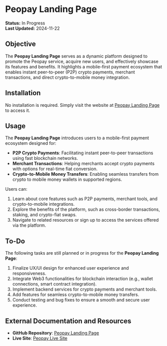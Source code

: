 # Peopay Landing Page

**Status:** In Progress  
**Last Updated:** 2024-11-22  

## Objective  
The **Peopay Landing Page** serves as a dynamic platform designed to promote the Peopay service, acquire new users, and effectively showcase its features and benefits. It highlights a mobile-first payment ecosystem that enables instant peer-to-peer (P2P) crypto payments, merchant transactions, and direct crypto-to-mobile money integration.

## Installation  
No installation is required. Simply visit the website at [Peopay Landing Page](https://paypeo.netlify.app/#) to access it.

## Usage  
The **Peopay Landing Page** introduces users to a mobile-first payment ecosystem designed for:  
- **P2P Crypto Payments**: Facilitating instant peer-to-peer transactions using fast blockchain networks.  
- **Merchant Transactions**: Helping merchants accept crypto payments with options for real-time fiat conversion.  
- **Crypto-to-Mobile Money Transfers**: Enabling seamless transfers from crypto to mobile money wallets in supported regions.  

Users can:  
1. Learn about core features such as P2P payments, merchant tools, and crypto-to-mobile integrations.  
2. Explore the benefits of the platform, such as cross-border transactions, staking, and crypto-fiat swaps.  
3. Navigate to related resources or sign up to access the services offered via the platform.

## To-Do  
The following tasks are still planned or in progress for the **Peopay Landing Page**:  
1. Finalize UX/UI design for enhanced user experience and responsiveness.  
2. Integrate Web3 functionalities for blockchain interaction (e.g., wallet connections, smart contract integration).  
3. Implement backend services for crypto payments and merchant tools.  
4. Add features for seamless crypto-to-mobile money transfers.  
5. Conduct testing and bug fixes to ensure a smooth and secure user experience.

## External Documentation and Resources  
- **GitHub Repository**: [Peopay Landing Page](https://github.com/dkrizhanovskyi/peopay_landing_page)  
- **Live Site**: [Peopay Live Site](https://paypeo.netlify.app/#)  
